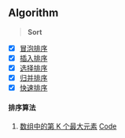 ## Algorithm

> **Sort**

- [x] [冒泡排序](https://github.com/CodeRookie262/JavaScript-Algorithm-Training/blob/main/Sort/BubbleSort.js)
- [x] [插入排序](https://github.com/CodeRookie262/JavaScript-Algorithm-Training/blob/main/Sort/InsertionSort.js)
- [x] [选择排序](https://github.com/CodeRookie262/JavaScript-Algorithm-Training/blob/main/Sort/SelectionSort.js)
- [x] [归并排序](https://github.com/CodeRookie262/JavaScript-Algorithm-Training/blob/main/Sort/MergeSort.js)
- [x] [快速排序](https://github.com/CodeRookie262/JavaScript-Algorithm-Training/blob/main/Sort/QuickSort.js)

#### 排序算法

1. [数组中的第 K 个最大元素](#) [Code](https://github.com/CodeRookie262/JavaScript-Algorithm-Training/blob/main/Sort/KthNum.js)
